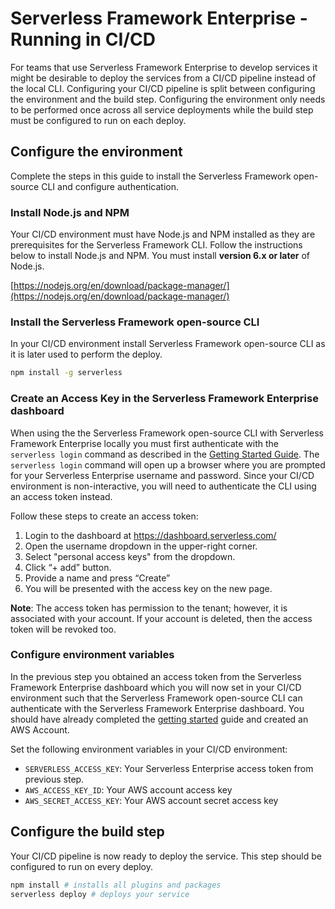 # Serverless Framework Enterprise - Running in CI/CD

For teams that use Serverless Framework Enterprise to develop services it might be desirable to deploy the services from a CI/CD pipeline instead of the local CLI. Configuring your CI/CD pipeline is split between configuring the environment and the build step. Configuring the environment only needs to be performed once across all service deployments while the build step must be configured to run on each deploy.

## Configure the environment

Complete the steps in this guide to install the Serverless Framework open-source CLI and configure authentication.

### Install Node.js and NPM

Your CI/CD environment must have Node.js and NPM installed as they are prerequisites for the Serverless Framework CLI. Follow the instructions below to install Node.js and NPM. You must install **version 6.x or later** of Node.js.

[https://nodejs.org/en/download/package-manager/](https://nodejs.org/en/download/package-manager/)

### Install the Serverless Framework open-source CLI

In your CI/CD environment install Serverless Framework open-source CLI as it is later used to perform the deploy.

```sh
npm install -g serverless
```

### Create an Access Key in the Serverless Framework Enterprise dashboard

When using the the Serverless Framework open-source CLI with Serverless Framework Enterprise locally you must first authenticate with the `serverless login` command as described in the [Getting Started Guide](https://github.com/serverless/enterprise/blob/master/docs/getting-started.md#login-via-the-cli). The `serverless login` command will open up a browser where you are prompted for your Serverless Enterprise username and password. Since your CI/CD environment is non-interactive, you will need to authenticate the CLI using an access token instead.

Follow these steps to create an access token:

1. Login to the dashboard at https://dashboard.serverless.com/
2. Open the username dropdown in the upper-right corner.
3. Select "personal access keys" from the dropdown.
3. Click “+ add” button.
4. Provide a name and press “Create”
5. You will be presented with the access key on the new page. 

**Note**: The access token has permission to the tenant; however, it is associated with your account. If your account is deleted, then the access token will be revoked too.

### Configure environment variables

In the previous step you obtained an access token from the Serverless Framework Enterprise dashboard which you will now set in your CI/CD environment such that the Serverless Framework open-source CLI can authenticate with the Serverless Framework Enterprise dashboard. You should have already completed the [getting started](https://github.com/serverless/enterprise/blob/master/docs/getting-started.md) guide and created an AWS Account.

Set the following environment variables in your CI/CD environment:

- `SERVERLESS_ACCESS_KEY`: Your Serverless Enterprise access token from previous step.
- `AWS_ACCESS_KEY_ID`: Your AWS account access key
- `AWS_SECRET_ACCESS_KEY`:  Your AWS account secret access key

## Configure the build step

Your CI/CD pipeline is now ready to deploy the service. This step should be configured to run on every deploy.

```sh
npm install # installs all plugins and packages
serverless deploy # deploys your service
```



